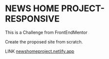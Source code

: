 # NEWS HOME PROJECT- RESPONSIVE

This is a Challenge from FrontEndMentor

Create the proposed site from scratch.

LINK [newshomeproject.netlify.app](newshomeproject.netlify.app)
